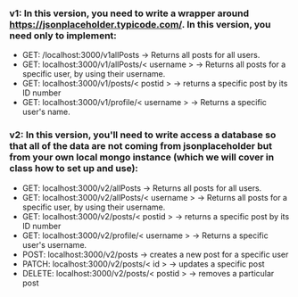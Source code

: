 ### v1: In this version, you need to write a wrapper around https://jsonplaceholder.typicode.com/. In this version, you need only to implement:

- GET: /localhost:3000/v1allPosts -> Returns all posts for all users.
- GET: localhost:3000/v1/allPosts/< username > -> Returns all posts for a specific user, by using their username.
- GET: localhost:3000/v1/posts/< postid > -> returns a specific post by its ID number
- GET: localhost:3000/v1/profile/< username > -> Returns a specific user's name.

### v2: In this version, you'll need to write access a database so that all of the data are not coming from jsonplaceholder but from your own local mongo instance (which we will cover in class how to set up and use):
- GET: localhost:3000/v2/allPosts -> Returns all posts for all users.
- GET: localhost:3000/v2/allPosts/< username > -> Returns all posts for a specific user, by using their username.
- GET: localhost:3000/v2/posts/< postid > -> returns a specific post by its ID number
- GET: localhost:3000/v2/profile/< username > -> Returns a specific user's username.
- POST: localhost:3000/v2/posts -> creates a new post for a specific user
- PATCH: localhost:3000/v2/posts/< id > -> updates a specific post
- DELETE: localhost:3000/v2/posts/< postid > -> removes a particular post
